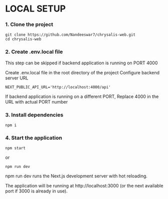 # LOCAL SETUP

### 1. Clone the project
```
git clone https://github.com/Nandeeswar7/chrysalis-web.git
cd chrysalis-web
```

### 2. Create .env.local file
This step can be skipped if backend application is running on PORT 4000

Create .env.local file in the root directory of the project
Configure backend server URL
```
NEXT_PUBLIC_API_URL='http://localhost:4000/api'
```
If backend application is running on a different PORT, Replace 4000 in the URL with actual PORT number

### 3. Install dependencies
```
npm i
```

### 4. Start the application
```
npm start
```
or
```
npm run dev
```
npm run dev runs the Next.js development server with hot reloading.

The application will be running at http://localhost:3000 (or the next available port if 3000 is already in use).